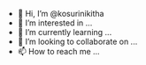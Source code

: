 - 👋 Hi, I’m @kosurinikitha
- 👀 I’m interested in ...
- 🌱 I’m currently learning ...
- 💞️ I’m looking to collaborate on ...
- 📫 How to reach me ...

<!---
kosurinikitha/kosurinikitha is a ✨ special ✨ repository because its `README.md` (this file) appears on your GitHub profile.
You can click the Preview link to take a look at your changes.
--->
